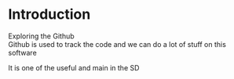 # Introduction

Exploring the Github
<br>
Github is used to track the code and we can do a lot of stuff on this software

It is one of the useful and main in the SD
